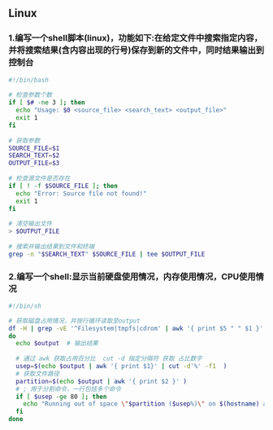 ## Linux

### 1.编写一个shell脚本(linux)，功能如下:在给定文件中搜索指定内容，并将搜索结果(含内容出现的行号)保存到新的文件中，同时结果输出到控制台

```sh
#!/bin/bash  
  
# 检查参数个数  
if [ $# -ne 3 ]; then  
  echo "Usage: $0 <source_file> <search_text> <output_file>"  
  exit 1  
fi  
  
# 获取参数  
SOURCE_FILE=$1  
SEARCH_TEXT=$2  
OUTPUT_FILE=$3  
  
# 检查源文件是否存在  
if [ ! -f $SOURCE_FILE ]; then  
  echo "Error: Source file not found!"  
  exit 1  
fi  
  
# 清空输出文件  
> $OUTPUT_FILE  
  
# 搜索并输出结果到文件和终端  
grep -n "$SEARCH_TEXT" $SOURCE_FILE | tee $OUTPUT_FILE
```



### 2.编写一个shell:显示当前硬盘使用情况，内存使用情况，CPU使用情况

```sh
#!/bin/sh

# 获取磁盘占用情况，并按行循环读取至output
df -H | grep -vE '^Filesystem|tmpfs|cdrom' | awk '{ print $5 " " $1 }' |  while read output;
do
  echo $output  # 输出结果
  
  # 通过 awk 获取占用百分比  cut -d 指定分隔符 获取 占比数字
  usep=$(echo $output | awk '{ print $1}' | cut -d'%' -f1  )
  # 获取文件路径
  partition=$(echo $output | awk '{ print $2 }' )
  # ; 用于分割命令，一行包括多个命令
  if [ $usep -ge 80 ]; then
    echo "Running out of space \"$partition ($usep%)\" on $(hostname) as on $(date)" ## 也可以发送报警邮件
  fi
done
```

